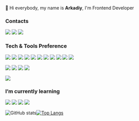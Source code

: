 👋 Hi everybody, my name is <b>Arkadiy</b>, I'm Frontend Developer

### Contacts

<a href="https://linkedin.com/in/arkadiy-bashirov-13a4b6212" target="_blank"> <img src="https://img.shields.io/badge/-LinkedIn-blue?style=flat-square&amp;logo=Linkedin&amp;logoColor=white&amp;"></a> <a href="https://t.me/fnDev"><img src="https://img.shields.io/badge/-fnDev-1ca0f1?style=flat-square&amp;labelColor=1ca0f1&amp;logo=telegram&amp;logoColor=white&amp;"></a>
<a href="mailto:adiy.work.mail@ya.ru"> <img src="https://img.shields.io/badge/-adiy.work.mail-c14438?style=flat&amp;logo=Gmail&amp;logoColor=white"></a>

### Tech & Tools Preference

<img src="https://img.shields.io/badge/-HTML5-E34F26?style=flat&logo=html5&logoColor=white"> <img src = "https://img.shields.io/badge/-CSS3-1572B6?style=flat&logo=css3&logoColor=white">
<img src="https://img.shields.io/badge/-JavaScript-eed718?style=flat&logo=javascript&logoColor=ffffff">
<img src="https://img.shields.io/badge/-React-007ACC?style=flat&logo=react&logoColor=00c8ff">
<img src="https://img.shields.io/badge/-Redux-764ABC?style=flat-square&amp;logo=redux&amp;logoColor=white">
<img src="https://img.shields.io/badge/-TypeScript-007ACC?style=flat-square&amp;logo=typescript&amp;logoColor=white">
<img src="https://img.shields.io/badge/-Next-434242?style=flat-square&amp;logo=Next.js&amp;logoColor=white" >
<img src="https://img.shields.io/badge/-Redux Saga-EDEDED?style=flat-square&amp;logo=Redux-saga&amp;logoColor=86d46b">
<img src="https://img.shields.io/badge/-Sass-cc6699?style=flat&logo=sass&logoColor=ffffff">
<img src="https://img.shields.io/badge/-Styled_Components-db7092?style=flat-square&amp;logo=styled-components&amp;logoColor=white">
<img src="https://img.shields.io/badge/-Bootstrap-563D7C?style=flat&logo=bootstrap&logoColor=white">

<img src="http://img.shields.io/badge/-VS%20Code-007ACC?style=flat&logo=visual%20studio%20code&logoColor=white"> <img src="https://img.shields.io/badge/-Prettier-F7B93E?style=flat-square&amp;logo=prettier&amp;logoColor=white"> <img src="http://img.shields.io/badge/-Git-F1502F?style=flat&logo=git&logoColor=FFFFFF"> <img src="https://img.shields.io/badge/-GitLab-FCA121?style=flat-square&amp;logo=gitlab&amp;">

![](https://komarev.com/ghpvc/?username=AdiyDev)
### I’m currently learning

<img src="https://img.shields.io/badge/-TypeScript-007ACC?style=flat-square&amp;logo=typescript&amp;logoColor=white"> <img src="https://img.shields.io/badge/-GraphQL-E10098?style=flat-square&amp;logo=graphql&amp;"> 
<img src="https://img.shields.io/badge/-Apollo%20GraphQL-311C87?style=flat-square&amp;logo=apollo-graphql&amp;">
<img src="https://img.shields.io/badge/-RTK Query-764ABC?style=flat-square&amp;logo=redux&amp;logoColor=white">

![GitHub stats](https://github-readme-stats.vercel.app/api?username=AdiyDev&show_icons=true&hide_border=true)[![Top Langs](https://github-readme-stats.vercel.app/api/top-langs/?username=AdiyDev&layout=compact&hide_border=true)](https://github.com/AdiyDev/github-readme-stats)

